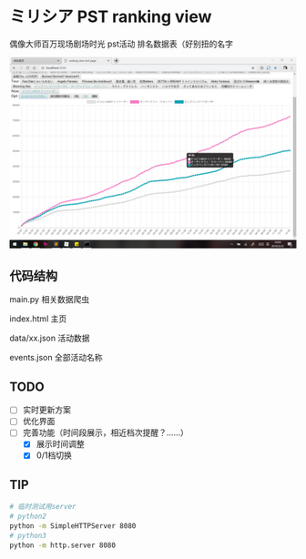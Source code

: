 # ミリシア PST ranking view

偶像大师百万现场剧场时光 pst活动 排名数据表（好别扭的名字

![](./img/v0.2.png)

## 代码结构

main.py 相关数据爬虫

index.html 主页

data/xx.json 活动数据

events.json 全部活动名称

## TODO

- [ ] 实时更新方案
- [ ] 优化界面
- [ ] 完善功能（时间段展示，相近档次提醒？......）
  - [x] 展示时间调整
  - [x] 0/1档切换

## TIP

```bash
# 临时测试用server
# python2
python -m SimpleHTTPServer 8080
# python3
python -m http.server 8080
```